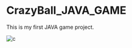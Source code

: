 # CrazyBall_JAVA_GAME
This is my first JAVA game project.

![c](https://cloud.githubusercontent.com/assets/13104724/11707206/06a3f9ca-9eb6-11e5-9267-bdc213cfba1e.png)
